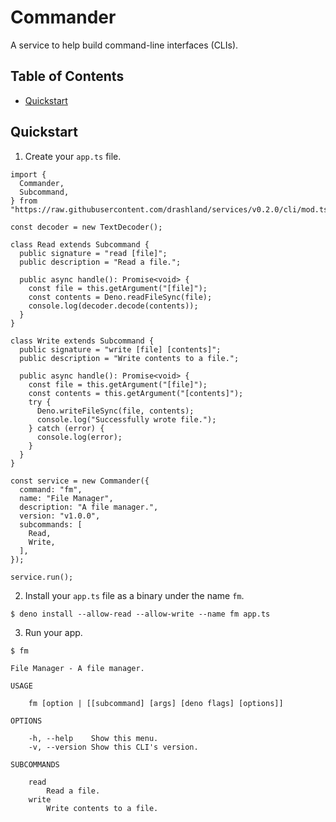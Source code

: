 # Commander

A service to help build command-line interfaces (CLIs).

## Table of Contents

* [Quickstart](#quickstart)

## Quickstart

1. Create your `app.ts` file.

```
import {
  Commander,
  Subcommand,
} from "https://raw.githubusercontent.com/drashland/services/v0.2.0/cli/mod.ts";

const decoder = new TextDecoder();

class Read extends Subcommand {
  public signature = "read [file]";
  public description = "Read a file.";

  public async handle(): Promise<void> {
    const file = this.getArgument("[file]");
    const contents = Deno.readFileSync(file);
    console.log(decoder.decode(contents));
  }
}

class Write extends Subcommand {
  public signature = "write [file] [contents]";
  public description = "Write contents to a file.";

  public async handle(): Promise<void> {
    const file = this.getArgument("[file]");
    const contents = this.getArgument("[contents]");
    try {
      Deno.writeFileSync(file, contents);
      console.log("Successfully wrote file.");
    } catch (error) {
      console.log(error);
    }
  }
}

const service = new Commander({
  command: "fm",
  name: "File Manager",
  description: "A file manager.",
  version: "v1.0.0",
  subcommands: [
    Read,
    Write,
  ],
});

service.run();
```

2. Install your `app.ts` file as a binary under the name `fm`.

```
$ deno install --allow-read --allow-write --name fm app.ts
```

3. Run your app.

```
$ fm

File Manager - A file manager.

USAGE

    fm [option | [[subcommand] [args] [deno flags] [options]]

OPTIONS

    -h, --help    Show this menu.
    -v, --version Show this CLI's version.

SUBCOMMANDS

    read
        Read a file.
    write
        Write contents to a file.
```
